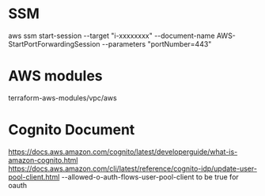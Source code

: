 # SSM

aws ssm start-session --target "i-xxxxxxxx" --document-name AWS-StartPortForwardingSession --parameters "portNumber=443"

# AWS modules

terraform-aws-modules/vpc/aws

# Cognito Document

https://docs.aws.amazon.com/cognito/latest/developerguide/what-is-amazon-cognito.html
https://docs.aws.amazon.com/cli/latest/reference/cognito-idp/update-user-pool-client.html
--allowed-o-auth-flows-user-pool-client to be true for oauth
